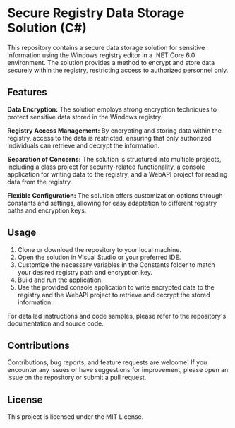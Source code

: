 # Secure Registry Data Storage Solution (C#)
This repository contains a secure data storage solution for sensitive information using the Windows registry editor in a .NET Core 6.0 environment. The solution provides a method to encrypt and store data securely within the registry, restricting access to authorized personnel only.

## Features

**Data Encryption:** The solution employs strong encryption techniques to protect sensitive data stored in the Windows registry.

**Registry Access Management:** By encrypting and storing data within the registry, access to the data is restricted, ensuring that only authorized individuals can retrieve and decrypt the information.


**Separation of Concerns:** The solution is structured into multiple projects, including a class project for security-related functionality, a console application for writing data to the registry, and a WebAPI project for reading data from the registry.

**Flexible Configuration:** The solution offers customization options through constants and settings, allowing for easy adaptation to different registry paths and encryption keys.

## Usage

1. Clone or download the repository to your local machine.  
2. Open the solution in Visual Studio or your preferred IDE.  
3. Customize the necessary variables in the Constants folder to match your desired registry path and encryption key.  
4. Build and run the application.  
5. Use the provided console application to write encrypted data to the registry and the WebAPI project to retrieve and decrypt the stored information.

For detailed instructions and code samples, please refer to the repository's documentation and source code.

## Contributions

Contributions, bug reports, and feature requests are welcome! If you encounter any issues or have suggestions for improvement, please open an issue on the repository or submit a pull request.

## License

This project is licensed under the MIT License.
